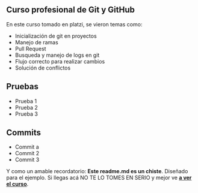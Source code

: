 ## Curso profesional de Git y GitHub

En este curso tomado en platzi, se vieron temas como:

- Inicialización de git en proyectos
- Manejo de ramas
- Pull Request
- Busqueda y manejo de logs en git
- Flujo correcto para realizar cambios
- Solución de conflictos

## Pruebas
- Prueba 1
- Prueba 2
- Prueba 3

## Commits
- Commit a
- Commit 2
- Commit 3

Y como un amable recordatorio: **Este readme.md es un chiste**.  Diseñado para el ejemplo. Si llegas acá NO TE LO TOMES EN SERIO y mejor ve [**a ver el curso**](https://platzi.com/cursos/git-github/ "a ver el curso").